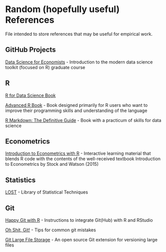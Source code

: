 # Random (hopefully useful) References

 File intended to store references that may be useful for empirical work.


## GitHub Projects

[Data Science for Economists](https://github.com/uo-ec607/lectures) - Introduction to the modern data science toolkit (focused on R) graduate course

## R 


[R for Data Science Book](https://r4ds.had.co.nz/) 

[Advanced R Book](https://adv-r.hadley.nz/) - Book designed primarily for R users who want to improve their programming skills and understanding of the language

[R Markdown: The Definitive Guide](https://bookdown.org/yihui/rmarkdown) - Book with a practicum of skills for data science

## Econometrics

[Introduction to Econometrics with R](https://www.econometrics-with-r.org/index.html) -  Interactive learning material that blends R code with the contents of the well-received textbook Introduction to Econometrics by Stock and Watson (2015)

## Statistics

[LOST](lost-stats.github.io/) - Library of Statistical Techniques 


## Git

[Happy Git with R](https://happygitwithr.com/) - Instructions to integrate Git(Hub) with R and RStudio

[Oh Shit, Git!](https://ohshitgit.com/) - Tips for common git mistakes

 
[Git Large File Storage](https://git-lfs.github.com/) - An open source Git extension for versioning large files


